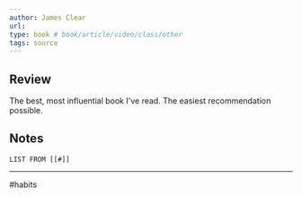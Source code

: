 ```yaml
---
author: James Clear
url: 
type: book # book/article/video/class/other
tags: source
---
```

## Review
The best, most influential book I've read. The easiest recommendation possible.

## Notes
```dataview
LIST FROM [[#]]
```
---
#habits 
